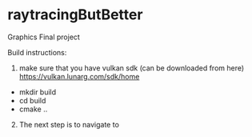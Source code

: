 # raytracingButBetter
Graphics Final project



Build instructions:

1. make sure that you have vulkan sdk (can be downloaded from here) https://vulkan.lunarg.com/sdk/home


- mkdir build
- cd build
- cmake ..

2. The next step is to navigate to 




